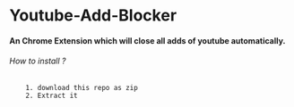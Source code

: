 # Youtube-Add-Blocker

#### An Chrome Extension which will close all adds of youtube automatically.

<h6>How to install ?</h6>

```
    1. download this repo as zip
    2. Extract it
```
